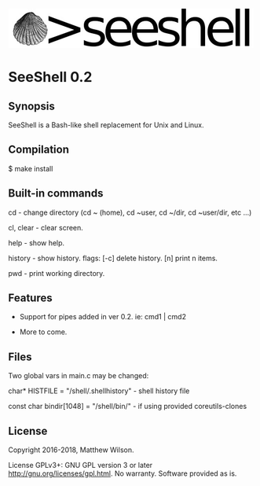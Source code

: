 ![alt_text](./seeshell.jpg "seeshell")

# SeeShell 0.2

## Synopsis

SeeShell is a Bash-like shell replacement for Unix and Linux.

## Compilation

$ make install

## Built-in commands

cd - change directory (cd ~ (home), cd ~user, cd ~/dir, cd ~user/dir, etc ...)

cl, clear - clear screen.

help - show help.

history - show history. flags:
[-c] delete history.
[n] print n items.

pwd - print working directory.

## Features

- Support for pipes added in ver 0.2. ie: cmd1 | cmd2

- More to come.

## Files

Two global vars in main.c may be changed:

char* HISTFILE = "/shell/.shellhistory" - shell history file

const char bindir[1048] = "/shell/bin/" - if using provided coreutils-clones

## License

Copyright 2016-2018, Matthew Wilson. 

License GPLv3+: GNU GPL version 3 or later http://gnu.org/licenses/gpl.html. 
No warranty. Software provided as is.
